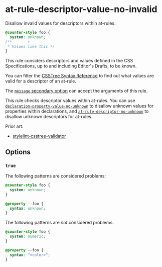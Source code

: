 # at-rule-descriptor-value-no-invalid

Disallow invalid values for descriptors within at-rules.

<!-- prettier-ignore -->
```css
@counter-style foo {
  system: unknown;
/**       ↑
 * Values like this */
}
```

This rule considers descriptors and values defined in the CSS Specifications, up to and including Editor's Drafts, to be known.

You can filter the [CSSTree Syntax Reference](https://csstree.github.io/docs/syntax/) to find out what values are valid for a descriptor of an at-rule.

The [`message` secondary option](../../../docs/user-guide/configure.md#message) can accept the arguments of this rule.

This rule checks descriptor values within at-rules. You can use [`declaration-property-value-no-unknown`](../declaration-property-value-no-unknown/README.md) to disallow unknown values for properties within declarations, and [`at-rule-descriptor-no-unknown`](../at-rule-descriptor-no-unknown/README.md) to disallow unknown descriptors for at-rules.

Prior art:

- [stylelint-csstree-validator](https://www.npmjs.com/package/stylelint-csstree-validator)

## Options

### `true`

The following patterns are considered problems:

<!-- prettier-ignore -->
```css
@counter-style foo {
  system: unknown;
}
```

<!-- prettier-ignore -->
```css
@property --foo {
  syntax: unknown;
}
```

The following patterns are _not_ considered problems:

<!-- prettier-ignore -->
```css
@counter-style foo {
  system: numeric;
}
```

<!-- prettier-ignore -->
```css
@property --foo {
  syntax: "<color>";
}
```
